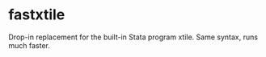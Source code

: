 fastxtile
=========

Drop-in replacement for the built-in Stata program xtile. Same syntax, runs much faster.
